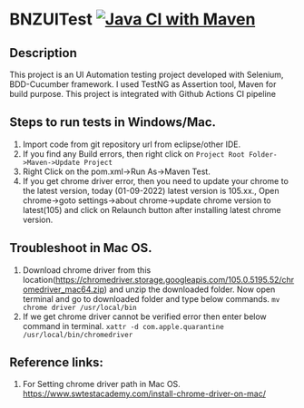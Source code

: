 # BNZUITest   [![Java CI with Maven](https://github.com/Saianuradha/BNZUITest/actions/workflows/Windows-maven.yml/badge.svg)](https://github.com/Saianuradha/BNZUITest/actions/workflows/Windows-maven.yml)

## Description
This project is an UI Automation testing project developed with Selenium, BDD-Cucumber framework. I used TestNG as Assertion tool, Maven for build purpose.
This project is integrated with Github Actions CI pipeline

## Steps to run tests in Windows/Mac.
1. Import code from git repository url from eclipse/other IDE.
2. If you find any Build errors, then right click on `Project Root Folder->Maven->Update Project`
3. Right Click on the pom.xml->Run As->Maven Test.
3. If you get chrome driver error, then you need to update your chrome to the latest version, today (01-09-2022) latest version is 105.xx., Open chrome->goto settings->about chrome->update chrome version to latest(105) and click on Relaunch button after installing latest chrome version.

## Troubleshoot in Mac OS.
1. Download chrome driver from this location(https://chromedriver.storage.googleapis.com/105.0.5195.52/chromedriver_mac64.zip) and unzip the downloaded folder. Now open terminal and go to downloaded folder and type below commands. 
`mv chrome driver /usr/local/bin`
2. If we get chrome driver cannot be verified error then enter below command in terminal. `xattr -d com.apple.quarantine /usr/local/bin/chromedriver`

## Reference links:
1. For Setting chrome driver path in Mac OS. https://www.swtestacademy.com/install-chrome-driver-on-mac/
